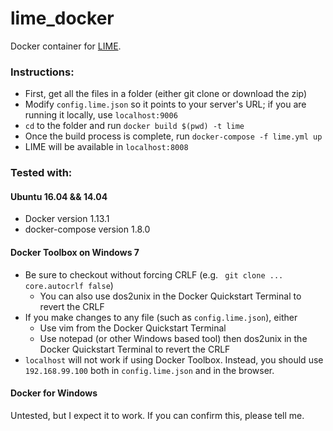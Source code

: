 # lime_docker
Docker container for [LIME](https://github.com/cirsfid-unibo/lime).

### Instructions: 
* First, get all the files in a folder (either git clone or download the zip)
* Modify `config.lime.json` so it points to your server's URL; if you are running it locally, use `localhost:9006` 
* `cd` to the folder and run `docker build $(pwd) -t lime`
* Once the build process is complete, run `docker-compose -f lime.yml up`
* LIME will be available in `localhost:8008` 

### Tested with:
#### Ubuntu 16.04 && 14.04
* Docker version 1.13.1
* docker-compose version 1.8.0

#### Docker Toolbox on Windows 7
* Be sure to checkout without forcing CRLF (e.g. ` git clone ... core.autocrlf false`)
  * You can also use dos2unix in the Docker Quickstart Terminal to revert the CRLF 
* If you make changes to any file (such as `config.lime.json`), either
  * Use vim from the Docker Quickstart Terminal
  * Use notepad (or other Windows based tool) then dos2unix in the Docker Quickstart Terminal to revert the CRLF
* `localhost` will not work if using Docker Toolbox. Instead, you should use `192.168.99.100` both in `config.lime.json` and in the browser.

#### Docker for Windows
Untested, but I expect it to work. If you can confirm this, please tell me.
